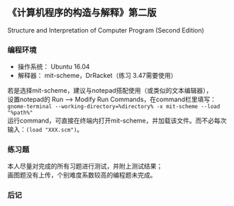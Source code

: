## 《计算机程序的构造与解释》第二版
 Structure and Interpretation of Computer Program (Second Edition)

### 编程环境
- 操作系统：	Ubuntu 16.04  
- 解释器：	mit-scheme，DrRacket（练习 3.47需要使用）  

若是选择mit-scheme，建议与notepad搭配使用（或类似的文本编辑器），  
设置notepad的 Run --> Modify Run Commands，在command栏里填写：  
```gnome-terminal --working-directory=%directory% -x mit-scheme --load "%path%"```  
运行command，可直接在终端内打开mit-scheme，并加载该文件。而不必每次输入：```(load "XXX.scm")```。

### 练习题
本人尽量对完成的所有习题进行测试，并附上测试结果；  
画图题没有上传，个别难度系数较高的编程题未完成。  

### 后记
